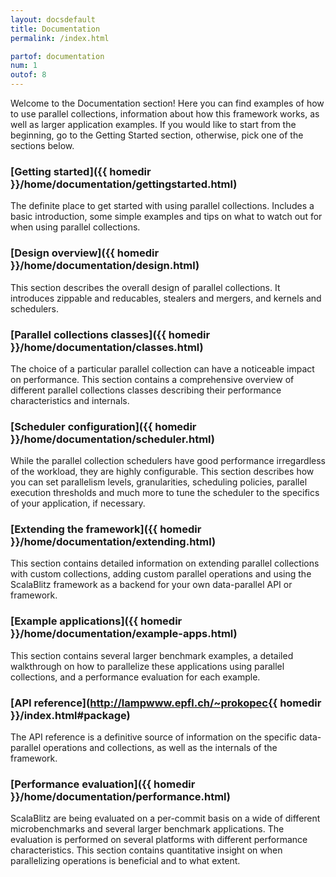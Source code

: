 ```yaml
---
layout: docsdefault
title: Documentation
permalink: /index.html

partof: documentation
num: 1
outof: 8
---
```




Welcome to the Documentation section!
Here you can find examples of how to use parallel collections,
information about how this framework works, as well as larger
application examples.
If you would like to start from the beginning, go to the 
Getting Started section, otherwise, pick one of the sections below.


### [Getting started]({{ homedir }}/home/documentation/gettingstarted.html)

The definite place to get started with using parallel collections.
Includes a basic introduction, some simple examples and tips on what to watch out for when using parallel collections.


### [Design overview]({{ homedir }}/home/documentation/design.html)

This section describes the overall design of parallel collections.
It introduces zippable and reducables, stealers and mergers, and kernels and schedulers.


### [Parallel collections classes]({{ homedir }}/home/documentation/classes.html)

The choice of a particular parallel collection can have a noticeable impact on performance.
This section contains a comprehensive overview of different parallel collections classes describing their performance characteristics and internals.


### [Scheduler configuration]({{ homedir }}/home/documentation/scheduler.html)

While the parallel collection schedulers have good performance irregardless of the workload, they are highly configurable.
This section describes how you can set parallelism levels, granularities, scheduling policies, parallel execution thresholds
and much more to tune the scheduler to the specifics of your application, if necessary.


### [Extending the framework]({{ homedir }}/home/documentation/extending.html)

This section contains detailed information on extending parallel collections with custom collections,
adding custom parallel operations
and using the ScalaBlitz framework as a backend for your own data-parallel API or framework.


### [Example applications]({{ homedir }}/home/documentation/example-apps.html)

This section contains several larger benchmark examples, a detailed walkthrough on how to parallelize
these applications using parallel collections, and a performance evaluation for each example.


### [API reference](http://lampwww.epfl.ch/~prokopec{{ homedir }}/index.html#package)

The API reference is a definitive source of information on the specific data-parallel operations
and collections, as well as the internals of the framework.


### [Performance evaluation]({{ homedir }}/home/documentation/performance.html)

ScalaBlitz are being evaluated on a per-commit basis on a wide of different microbenchmarks
and several larger benchmark applications.
The evaluation is performed on several platforms with different performance characteristics.
This section contains quantitative insight on when parallelizing operations is beneficial and to what extent.




















